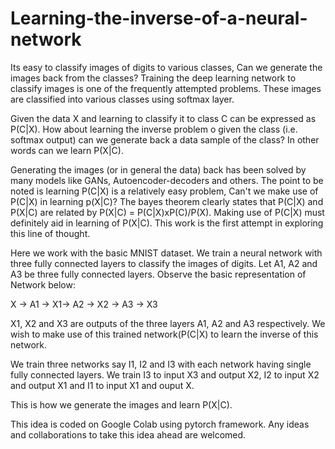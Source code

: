# Learning-the-inverse-of-a-neural-network
Its easy to classify images of digits to various classes, Can we generate the images back from the classes?
Training the deep learning network to classify images is one of the frequently attempted problems. These images are classified
into various classes using softmax layer. 

Given the data X and learning to classify it to class C can be expressed as P(C|X). How about learning the inverse problem o
given the class (i.e. softmax output) can we generate back a data sample of the class? In other words can we learn P(X|C).

Generating the images (or in general the data) back has been solved by many models like GANs, Autoencoder-decoders and others.
The point to be noted is learning P(C|X) is a relatively easy problem, Can't we make use of P(C|X) in learning p(X|C)? 
The bayes theorem clearly states that P(C|X) and P(X|C) are related by P(X|C) = P(C|X)xP(C)/P(X). Making use of P(C|X) must 
definitely aid in learning of P(X|C). This work is the first attempt in exploring this line of thought. 

Here we work with the basic MNIST dataset. We train a neural network with three fully connected layers to classify the images 
of digits. Let A1, A2 and A3 be three fully connected layers.
Observe the basic representation of Network below: 

X -> A1 -> X1-> A2 -> X2 -> A3 -> X3

X1, X2 and X3 are outputs of the three layers A1, A2 and A3 respectively. We wish to make use of this trained network(P(C|X) 
to learn the inverse of this network.

We train three networks say I1, I2 and I3 with each network having single fully connected layers. We train I3 to input X3 
and output X2, I2 to input X2 and output X1 and I1 to input X1 and ouput X.

This is how we generate the images and learn P(X|C).

This idea is coded on Google Colab using pytorch framework. Any ideas and collaborations to take this idea ahead are welcomed.
